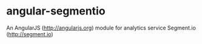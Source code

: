 angular-segmentio
=================

An AngularJS (http://angularjs.org) module for analytics service Segment.io (http://segment.io)
